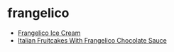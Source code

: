 # frangelico

 * [Frangelico Ice Cream](../index/f/frangelico-ice-cream-102907.json)
 * [Italian Fruitcakes With Frangelico Chocolate Sauce](../index/i/italian-fruitcakes-with-frangelico-chocolate-sauce-102700.json)
